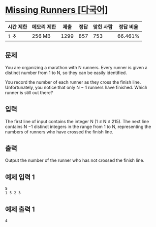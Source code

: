 # [Missing Runners [다국어]](https://www.acmicpc.net/problem/16546)

| 시간 제한 | 메모리 제한 | 제출 | 정답 | 맞힌 사람 | 정답 비율 |
| --- | --- | --- | --- | --- | --- |
| 1 초 | 256 MB | 1299 | 857 | 753 | 66.461% |

## 문제

You are organizing a marathon with N runners. Every runner is given a distinct number from 1 to N, so they can be easily identified.

You record the number of each runner as they cross the finish line. Unfortunately, you notice that only N − 1 runners have finished. Which runner is still out there?

## 입력

The first line of input contains the integer N (1 ≤ N ≤ 215). The next line contains N −1 distinct integers in the range from 1 to N, representing the numbers of runners who have crossed the finish line.

## 출력

Output the number of the runner who has not crossed the finish line.

## 예제 입력 1

```
5
1 5 2 3

```

## 예제 출력 1

```
4
```
